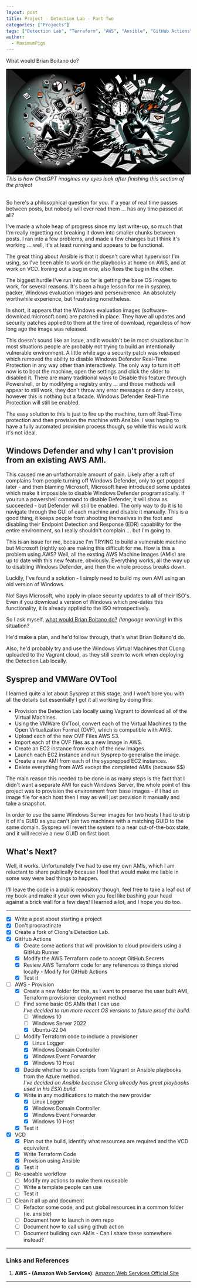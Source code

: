 ```yaml
---
layout: post
title: Project - Detection Lab - Part Two
categories: ["Projects"]
tags: ["Detection Lab", "Terraform", "AWS", "Ansible", "GitHub Actions", "AWS"]
author:
  - MaximumPigs
---
```


What would Brian Boitano do?

![Image Title](/assets/images/procrastination_vs_hyperfocus.webp "I don't remember what I asked ChatGPT here, something about bloodshot eyes and a lack of sleep.")  
*This is how ChatGPT imagines my eyes look after finishing this section of the project*  
<br />

So here's a philosophical question for you. If a year of real time passes between posts, but nobody will ever read them ... has any time passed at all?

I've made a whole heap of progress since my last write-up, so much that I'm really regretting not breaking it down into smaller chunks between posts. I ran into a few problems, and made a few changes but I think it's working ... well, it's at least running and appears to be functional.

The great thing about Ansible is that it doesn't care what hypervisor I'm using, so I've been able to work on the playbooks at home on AWS, and at work on VCD. Ironing out a bug in one, also fixes the bug in the other.

The biggest hurdle I've run into so far is getting the base OS images to work, for several reasons. It's been a huge lesson for me in sysprep, packer, Windows evaluation images and perserverence. An absolutely worthwhile experience, but frustrating nonetheless.

In short, it appears that the Windows evaluation images (software-download.microsoft.com) are patched in place. They have all updates and security patches applied to them at the time of download, regardless of how long ago the image was released.

This doesn't sound like an issue, and it wouldn't be in most situations but in most situations people are probably not trying to build an intentionally vulnerable environment. A little while ago a security patch was released which removed the ability to disable Windows Defender Real-Time Protection in any way other than interactively. The only way to turn it off now is to boot the machine, open the settings and click the slider to disabled it. There are many traditional ways to Disable this feature through Powershell, or by modifying a registry entry ... and those methods will appear to still work, they don't throw any error messages or deny access, however this is nothing but a facade. Windows Defender Real-Time Protection will still be enabled.

The easy solution to this is just to fire up the machine, turn off Real-Time protection and then provision the machine with Ansible. I was hoping to have a fully automated provision process though, so while this would work it's not ideal.

## Windows Defender and why I can't provision from an existing AWS AMI.

This caused me an unfathomable amount of pain. Likely after a raft of complains from people turning off Windows Defender, only to get popped later - and then  blaming Microsoft, Microsoft have introduced some updates which make it impossible to disable Windows Defender programatically. If you run a powershell command to disable Defender, it will show as succeeded - but Defender will still be enabled. The only way to do it is to navigate through the GUI of each machine and disable it manually. This is a good thing, it keeps people from shooting themselves in the foot and disabling their Endpoint Detection and Response (EDR) capability for the entire environment, so I really shouldn't complain ... but I'm going to.  

This is an issue for me, because I'm TRYING to build a vulnerable machine but Microsoft (rightly so) are making this difficult for me. How is this a problem using AWS? Well, all the exsting AWS Machine Images (AMIs) are up to date with this new feature, obviously. Everything works, all the way up to disabling Windows Defender, and then the whole process breaks down.

Luckily, I've found a solution - I simply need to build my own AMI using an old version of Windows.

No! Says Microsoft, who apply in-place security updates to all of their ISO's. Even if you download a version of Windows which pre-dates this functionality, it is already applied to the ISO retrospectively.

So I ask myself, [what would Brian Boitano do?](https://www.youtube.com/watch?v=sNJmfuEWR8w) _(language warning)_ in this situation?

He'd make a plan, and he'd follow through, that's what Brian Boitano'd do.

Also, he'd probably try and use the Windows Virtual Machines that CLong uploaded to the Vagrant cloud, as they still seem to work when deploying the Detection Lab locally.

## Sysprep and VMWare OVTool

I learned quite a lot about Sysprep at this stage, and I won't bore you with all the details but essentially I got it all working by doing this:

- Provision the Detection Lab locally using Vagrant to download all of the Virtual Machines.
- Using the VMWare OVTool, convert each of the Virtual Machines to the Open Virtualization Format (OVF), which is compatible with AWS.
- Upload each of the new OVF Files AWS S3.
- Import each of the OVF files as a new Image in AWS.
- Create an EC2 instance from each of the new Images.
- Launch each EC2 instance and run Sysprep to generalise the image.
- Create a new AMI from each of the sysprepped EC2 instances.
- Delete everything from AWS except the completed AMIs (because $$)

The main reason this needed to be done in as many steps is the fact that I didn't want a separate AMI for each Windows Server, the whole point of this project was to provision the environment from base images - if I had an image file for each host then I may as well just provision it manually and take a snapshot.

In order to use the same Windows Server images for two hosts I had to strip it of it's GUID as you can't join two machines with a matching GUID to the same domain. Sysprep will revert the system to a near out-of-the-box state, and it will receive a new GUID on first boot.

## What's Next?

Well, it works. Unfortunately I've had to use my own AMIs, which I am reluctant to share publically because I feel that would make me liable in some way were bad things to happen.

I'll leave the code in a public repository though, feel free to take a leaf out of my book and make it your own when you feel like bashing your head against a brick wall for a few days! I learned a lot, and I hope you do too.

-----------------------

- [X] Write a post about starting a project
- [X] Don't procrastinate
- [X] Create a fork of Clong's Detection Lab. 
- [X] GitHub Actions
  - [X] Create some actions that will provision to cloud providers using a GitHub Runner
  - [X] Modify the AWS Terraform code to accept GitHub.Secrets
  - [X] Review AWS Terraform code for any references to things stored locally - Modify for GitHub Actions
  - [X] Test it
- [ ] AWS - Provision
  - [X] Create a new folder for this, as I want to preserve the user built AMI, Terraform provisioner deployment method
  - [ ] Find some basic OS AMIs that I can use  
      *I've decided to run more recent OS versions to future proof the build.*
      - [ ] Windows 10
      - [ ] Windows Server 2022
      - [X] Ubuntu-22.04
  - [ ] Modify Terraform code to include a provisioner  
    - [X] Linux Logger
    - [X] Windows Domain Controller
    - [X] Windows Event Forwarder
    - [X] Windows 10 Host
  - [X] Decide whether to use scripts from Vagrant or Ansible playbooks from the Azure method.  
    *I've decided on Ansible because Clong already has great playbooks used in his ESXi build.*
  - [X] Write in any modifications to match the new provider
    - [X] Linux Logger
    - [X] Windows Domain Controller
    - [X] Windows Event Forwarder
    - [X] Windows 10 Host
  - [X] Test it
- [X] VCD
  - [X] Plan out the build, identify what resources are required and the VCD equivalent
  - [X] Write Terraform Code
  - [X] Provision using Ansible
  - [X] Test it
- [ ] Re-useable workflow
  - [ ] Modify my actions to make them reuseable
  - [ ] Write a template people can use
  - [ ] Test it
- [ ] Clean it all up and document
  - [ ] Refactor some code, and put global resources in a common folder (ie. ansible)
  - [ ] Document how to launch in own repo
  - [ ] Document how to call using github action
  - [ ] Document building own AMIs - Can I share these somewhere instead?

---

### Links and References

1. **AWS - (Amazon Web Services)**: [Amazon Web Services Official Site](https://aws.amazon.com/)

---

[1]: https://github.com/MaximumPigs/DetectionLab/tree/v0.1.0 "MaxiumumPigs DetectionLab Version 0.1.0"

